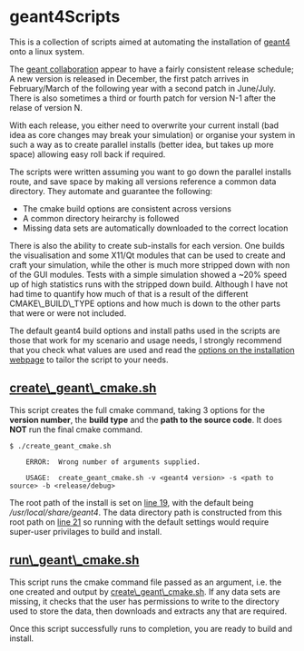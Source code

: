 # geant4Scripts

This is a collection of scripts aimed at automating the installation of [geant4](https://github.com/Geant4/geant4) onto a linux system.

The [geant collaboration](http://geant4.cern.ch/) appear to have a fairly consistent release schedule; A new version is released in December, the first patch arrives in February/March of the following year with a second patch in June/July. There is also sometimes a third or fourth patch for version N-1 after the relase of version N.

With each release, you either need to overwrite your current install (bad idea as core changes may break your simulation) or organise your system in such a way as to create parallel installs (better idea, but takes up more space) allowing easy roll back if required.

The scripts were written assuming you want to go down the parallel installs route, and save space by making all versions reference a common data directory. They automate and guarantee the following:
- The cmake build options are consistent across versions
- A common directory heirarchy is followed
- Missing data sets are automatically downloaded to the correct location

There is also the ability to create sub-installs for each version. One builds the visualisation and some X11/Qt modules that can be used to create and craft your simulation, while the other is much more stripped down with non of the GUI modules. Tests with a simple simulation showed a ~20% speed up of high statistics runs with the stripped down build. Although I have not had time to quantify how much of that is a result of the different CMAKE\\_BUILD\\_TYPE options and how much is down to the other parts that were or were not included.

The default geant4 build options and install paths used in the scripts are those that work for my scenario and usage needs, I strongly recommend that you check what values are used and read the [options on the installation webpage](https://geant4.web.cern.ch/geant4/UserDocumentation/UsersGuides/InstallationGuide/html/ch02s03.html) to tailor the script to your needs.

## [create\\_geant\\_cmake.sh](create_geant_cmake.sh)

This script creates the full cmake command, taking 3 options for the **version number**, the **build type** and the **path to the source code**. It does **NOT** run the final cmake command.

```
$ ./create_geant_cmake.sh

	ERROR:	Wrong number of arguments supplied.

	USAGE:	create_geant_cmake.sh -v <geant4 version> -s <path to source> -b <release/debug>
```

The root path of the install is set on [line 19](create_geant_cmake.sh#L19), with the default being */usr/local/share/geant4*. The data directory path is constructed from this root path on [line 21](create_geant_cmake.sh#L19) so running with the default settings would require super-user privilages to build and install.

## [run\\_geant\\_cmake.sh](run_geant_cmake.sh)

This script runs the cmake command file passed as an argument, i.e. the one created and output by [create\\_geant\\_cmake.sh](create_geant_cmake.sh). If any data sets are missing, it checks that the user has permissions to write to the directory used to store the data, then downloads and extracts any that are required.

Once this script successfully runs to completion, you are ready to build and install.
